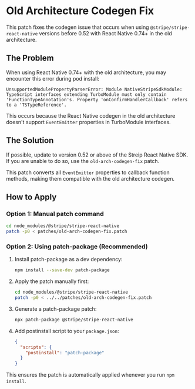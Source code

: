 # Old Architecture Codegen Fix

This patch fixes the codegen issue that occurs when using `@stripe/stripe-react-native` versions before 0.52 with React Native 0.74+ in the old architecture.

## The Problem

When using React Native 0.74+ with the old architecture, you may encounter this error during pod install:

```
UnsupportedModulePropertyParserError: Module NativeStripeSdkModule: TypeScript interfaces extending TurboModule must only contain 'FunctionTypeAnnotation's. Property 'onConfirmHandlerCallback' refers to a 'TSTypeReference'.
```

This occurs because the React Native codegen in the old architecture doesn't support `EventEmitter` properties in TurboModule interfaces.

## The Solution

If possible, update to version 0.52 or above of the Streip React Native SDK. If you are unable to do so, use the `old-arch-codegen-fix` patch.

This patch converts all `EventEmitter` properties to callback function methods, making them compatible with the old architecture codegen.

## How to Apply

### Option 1: Manual patch command

```bash
cd node_modules/@stripe/stripe-react-native
patch -p0 < patches/old-arch-codegen-fix.patch
```

### Option 2: Using patch-package (Recommended)

1. Install patch-package as a dev dependency:
   ```bash
   npm install --save-dev patch-package
   ```

2. Apply the patch manually first:
   ```bash
   cd node_modules/@stripe/stripe-react-native
   patch -p0 < ../../patches/old-arch-codegen-fix.patch
   ```

3. Generate a patch-package patch:
   ```bash
   npx patch-package @stripe/stripe-react-native
   ```

4. Add postinstall script to your `package.json`:
   ```json
   {
     "scripts": {
       "postinstall": "patch-package"
     }
   }
   ```

This ensures the patch is automatically applied whenever you run `npm install`.